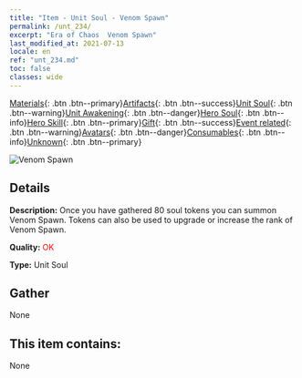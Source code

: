 ```yaml
---
title: "Item - Unit Soul - Venom Spawn"
permalink: /unt_234/
excerpt: "Era of Chaos  Venom Spawn"
last_modified_at: 2021-07-13
locale: en
ref: "unt_234.md"
toc: false
classes: wide
---
```

 [Materials](/Items/){: .btn .btn--primary}[Artifacts](/Items/Artifacts/){: .btn .btn--success}[Unit Soul](/Items/UnitSoul/){: .btn .btn--warning}[Unit Awakening](/Items/UnitAwakening/){: .btn .btn--danger}[Hero Soul](/Items/HeroSoul/){: .btn .btn--info}[Hero Skill](/Items/HeroSkill/){: .btn .btn--primary}[Gift](/Items/Gift/){: .btn .btn--success}[Event related](/Items/Events/){: .btn .btn--warning}[Avatars](/Items/Avatars/){: .btn .btn--danger}[Consumables](/Items/Consumables/){: .btn .btn--info}[Unknown](/Items/Unknown/){: .btn .btn--primary}

 ![Venom Spawn](/images/u/ti_yanmo.jpg)

## Details
 **Description:** Once you have gathered 80 soul tokens you can summon Venom Spawn. Tokens can also be used to upgrade or increase the rank of Venom Spawn.

 **Quality:** <span style="color: #FF0000">OK</span>

 **Type:** Unit Soul

## Gather

  None

## This item contains:

  None

